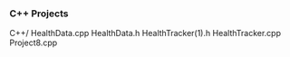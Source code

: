 ### **C++ Projects**
C++/
HealthData.cpp
HealthData.h
HealthTracker(1).h
HealthTracker.cpp
Project8.cpp
